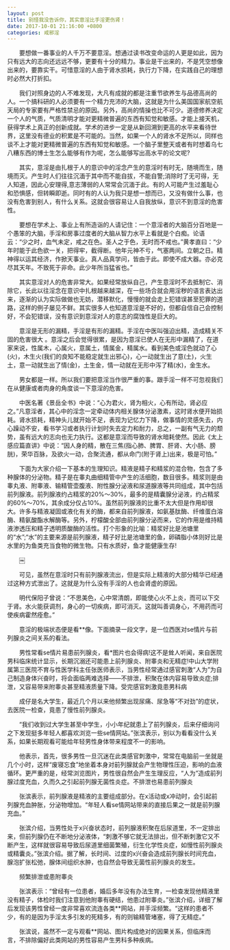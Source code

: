```yaml
---
layout: post
title: 别怪我没告诉你，其实意淫比手淫更伤肾！
date: 2017-10-01 21:16:00 +0800
categories: 戒邪淫
---
```


　　要想做一番事业的人千万不要意淫。想通过读书改变命运的人更是如此，因为只有远大的志向还远远不够，更要有十分的精力。事业是干出来的，不是凭空想像出来的，要靠实干。可惜意淫的人由于肾水损耗，执行力下降，在实践自己的理想时必然大打折扣。
　　我们对照身边的人不难发现，大凡有成就的都是注重节欲养生与品德高尚的人。一个搞科研的人必须要有一个精力充沛的大脑，这就是为什么美国国家航空航天局的专家要有严格性禁忌的原因。另外，高尚的情操也比不可少。道德修养决定一个人的气质，气质清明才能对更精微普遍的东西有知觉和敏感。才能上接天机，获得学术上真正的创新成就。学术的进步一定是从新回溯到更高的水平来看待世界，这里没有德业的积累是不可能的。当然，如果一个人的肾水不足所以，同样也谈不上才能对更精微普遍的东西有知觉和敏感。一个脑子里整天或者有时想着乌七八糟东西的博士生怎么能够有作为呢，怎么能够写出高水平的论文呢?
　　其实，意淫是由扎根于人的意识中的淫念产生的意淫时有时无，随境而生，随境而灭。产生时人们往往沉湎于其中而不能自拔，不能自警;消除时了无可得，无人知道，因此心安理得,意志薄弱的人常常会沉湎于此。有的人可能产生过羞耻心和恐惧感，但转瞬即逝。同时有的人认为我只是想一想而已，又没有做什么事，也没有危害到别人，有什么关系。这就会很容易让人自我放纵，意识不到意淫的危害性。
　　要想在学术上、事业上有所造诣的人请记住：一个意淫者的大脑百分百地是一个愚笨的大脑，手淫和房事过度者的大脑从智力水平上看就是个白痴。论语云：“少之时，血气未定，戒之在色。圣人之于色，无时而不戒也。”黄孝直曰：“少年时能于此色欲一关，把得牢，截得断。他年元神不亏，气塞两间。立朝之日。精神得以运其经济，作掀天事业。真人品真学问，皆由于此。即使不成大器。亦必克尽其天年。不致死于非命。此少年所当猛省也。”
　　其实意淫对人的危害非常大。如果经常放纵自己，产生意淫时不去抵制它、消除它，长此以往淫念在意识中扎根越来越深，在一些场合就会用淫秽的语言表达出来，逐渐的认为实际做做也无妨，潜移默化，慢慢的就会走上犯错误甚至犯罪的道路，这样的例子屡见不鲜。其实很多人也知道意淫是不好的，但都自信自己会控制好，不会犯错误，没有意识到意淫对人的意志的腐蚀性是巨大的。
　　意淫是无形的漏精，手淫是有形的漏精。手淫在中医叫强迫出精，造成精关不固的危害很大 。意淫之后会觉得很累，是因为意淫已使人在无形中漏精了，在道家来说，性属木，心属火，意属土，情属金，精属水。看到美色或淫色就动了心(火)，木生火(我们的良知不能稳定就生出邪心)，心一动就生出了意(土)，火生土，意一动就生出了情(金)，土生金，情一动就在无形中泻了精(水)，金生水。
　　男女都是一样。所以我们要把意淫当作很严重的事。跟手淫一样不可忽视我们在从健康或者肉身的角度谈一下意淫的危害。
　　中医名著《景岳全书》中说：“心为君火，肾为相火，心有所动，肾必应之。”凡意淫者，其心中的淫念一定牵动体内相关腺体分泌激素，这时肾水便开始损耗。肾水损耗，精神头儿就开始不足，表现为记忆力下降，做事情的灵感失去，内心躁动不安，看书学习或者执行计划时失去定力和耐力，总之，一副有气无力的颓势，虽有远大的志向也无力执行。这都是意淫而导致的肾水暗耗使然。因此《太上感应篇直讲》中说：“因人身的精，散在三焦(指心肺、脾胃、肝肾、大小肠、膀胱)，荣华百脉，及欲火一动，合聚流通，都从命门(附于肾上)出来，极是可怕。”
　　下面为大家介绍一下基本的生理知识。精液是精子和精浆的混合物，包含了多种腺体的分泌物。精子是在睾丸曲细精管中产生的活细胞，数目很多。精浆则是由睾丸液、附睾液、输精管壶腹液、附性腺分泌液和尿道腺液等共同组成，其中包括前列腺液。前列腺液约占精浆的20%～30%，最多的是精囊腺分泌液，约占精浆的60%～70%，其余成分仅占10%。虽然前列腺液的比重不太大但是作用却很大。许多与精液凝固或液化有关的酶，都来自前列腺液，如氨基肽酶、纤维蛋白溶酶、精氨酸酯水解酶等。另外，柠檬酸全部由前列腺分泌而来，它的作用是维持精液渗透压和精子透明质酸酶的活性。打个形象的比喻：精浆好比是池塘里的“水”;“水”的主要来源是前列腺液，精子好比是池塘里的鱼，卵磷脂小体则好比是水里的为鱼类充当食物的微生物。只有水质好，鱼才能健康生存!
　　￼
　　可见，虽然在意淫时只有前列腺液流出，但是实际上精液的大部分精华已经通过这种方式泄出了。这就是为什么没有手淫的人也会肾虚的原因。
　　明代保阳子曾说：“不思美色，心中常清朗，即能使心火不上炎，而可以下交于肾。水火能获调剂，身心的一切疾病，即可消灭。这就叫善调身心，不用药而可使疾病霍然痊愈。”
　　意淫的极端状态便是看**像。下面摘录一段文字，是一位西医对se情片与前列腺炎之间关系的看法。
　　男性常看se情片易患前列腺炎，看*图片也会得病!这不是耸人听闻，来自医院男科临床统计显示，长期沉溺还可能患上前列腺炎、附睾炎和无精症!中山大学附属第三医院不育与性医学科主任张医师表示，当男性经常通过感官刺激“人为”为自己制造身体兴奋时，将会面临两难选择——不排泄，积聚在体内容易导致炎症;排泄，又容易带来附睾炎甚至精液质量下降。受完感官刺激竟患男科病
　　成仔是名大学生，最近几个月以来他频繁出现尿痛、尿急等“不对劲”的症状，去医院一检查，竟患了慢性前列腺炎。
　　“我们收到过大学生甚至中学生，小小年纪就患上了前列腺炎，后来仔细询问之下发现挺多年轻人都喜欢浏览一些se情网站。”张滨表示，别以为看看没什么关系，如果长期观看可能给年轻男性身体带来程度不一的影响。
　　他表示，首先，很多男性一旦沉迷在此类感官刺激中，常常在电脑前一坐就是几个小时，这样“废寝忘食”地坐着本身对前列腺就会产生物理性压迫，影响的血液循环。更严重的是，经常浏览图片，男性很自然会产生生理反应，“人为”造成前列腺过度充血，久而久之引起前列腺无菌性炎症。不排泄也易患前列腺炎
　　张滨表示，前列腺液是精液的主要组成部分。在x活动或x冲动时，会引起前列腺充血肿胀，分泌物增加。“年轻人看se情网站带来的直接后果之一就是前列腺充血。”
　　张滨介绍，当男性处于x兴奋状态时，前列腺液积聚在后尿道里，不一定排出来，但前列腺仍在不断地分泌液体，“刺激不够它就无法排出，但不断刺激它又不断产生，这样就很容易导致后尿道里细菌繁殖，衍生化学性炎症，如慢性前列腺炎或精囊炎。”张滨介绍。据了解，长时间、过度的x兴奋会造成前列腺长时间充血，腺泡扩张松弛，腺体间组织水肿，也自然会导致无菌性前列腺炎的发生。
　　频繁排泄或患附睾炎
　　张滨表示：“曾经有一位患者，婚后多年没有办法生育，一检查发现他精液里没有精子，体检时我们注意到他附睾有硬结，他患过附睾炎。”张滨介绍，详细了解后发现该男性曾经一度非常喜欢流连各类**网站，并手淫频繁。“这样的患者不少，有的是因为手淫太多引发的死精多，有的则输精管堵塞，得了无精症。”
　　张滨说，虽然不一定与观看**网站、图片构成绝对的因果关系，但临床而言，不排除偏好此类网站的男性容易产生男科多种疾病。